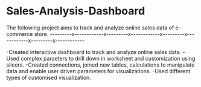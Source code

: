 # Sales-Analysis-Dashboard

The following project aims to track and analyze online sales data of e-commerce store. ---------x------------x---------x------------x---------x------------x---------x------------

-Created interactive dashboard to track and analyze online sales data. -Used complex paraeters to drill down in worksheet and customization using slicers. -Created connections, joined new tables, calculations to manipulate data and enable user driven parameters for visualizations. -Used different types of customised visualization.
